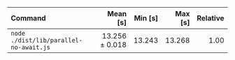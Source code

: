| Command | Mean [s] | Min [s] | Max [s] | Relative |
|:---|---:|---:|---:|---:|
| `node ./dist/lib/parallel-no-await.js` | 13.256 ± 0.018 | 13.243 | 13.268 | 1.00 |
